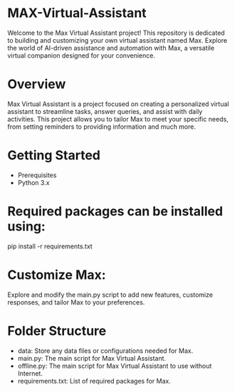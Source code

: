 # MAX-Virtual-Assistant
Welcome to the Max Virtual Assistant project! This repository is dedicated to building and customizing your own virtual assistant named Max. Explore the world of AI-driven assistance and automation with Max, a versatile virtual companion designed for your convenience.

# Overview
Max Virtual Assistant is a project focused on creating a personalized virtual assistant to streamline tasks, answer queries, and assist with daily activities. This project allows you to tailor Max to meet your specific needs, from setting reminders to providing information and much more.

# Getting Started
* Prerequisites
* Python 3.x

# Required packages can be installed using:

pip install -r requirements.txt

# Customize Max:

Explore and modify the main.py script to add new features, customize responses, and tailor Max to your preferences.

# Folder Structure
* data: Store any data files or configurations needed for Max.
* main.py: The main script for Max Virtual Assistant.
* offline.py: The main script for Max Virtual Assistant to use without Internet. 
* requirements.txt: List of required packages for Max.
